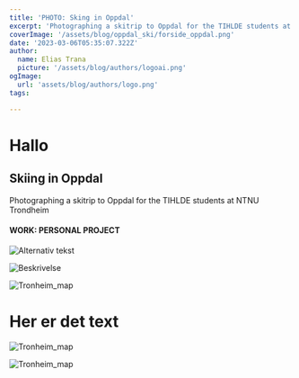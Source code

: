 ```yaml
---
title: 'PHOTO: Sking in Oppdal'
excerpt: 'Photographing a skitrip to Oppdal for the TIHLDE students at NTNU Trondheim.'
coverImage: '/assets/blog/oppdal_ski/forside_oppdal.png'
date: '2023-03-06T05:35:07.322Z'
author:
  name: Elias Trana
  picture: '/assets/blog/authors/logoai.png'
ogImage:
  url: 'assets/blog/authors/logo.png'
tags:

---
```


# Hallo

## Skiing in Oppdal

Photographing a skitrip to Oppdal for the TIHLDE students at NTNU Trondheim
#### **WORK:** PERSONAL PROJECT


![Alternativ tekst](/assets/blog/prosjekt/bilde.JPG)


![Beskrivelse]()

![Tronheim_map](/assets/blog/oppdal_ski/DSCF50152.JPG)


# Her er det text
![Tronheim_map](/assets/blog/oppdal_ski/DSCF5050.JPG)

![Tronheim_map](/assets/blog/oppdal_ski/DSCF5069.JPG)





